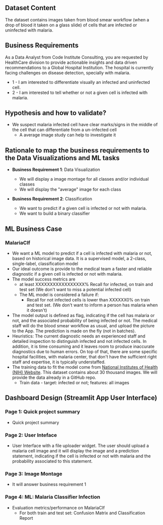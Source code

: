 ## Dataset Content
The dataset contains images taken from blood smear workflow (when a drop of blood it taken on a glass slide) of cells that are infected or uninfected with malaria.


## Business Requirements
As a Data Analyst from Code Institute Consulting, you are requested by HealthCare division to provide actionable insights and data driven recommendations to a Global Hospital Institution. The hospital is currently facing challenges on disease detection, specially with malaria.
* 1 - I am interested to differentiate visually an infected and uninfected cell.
* 2 - I am interested to tell whether or not a given cell is infected with malaria.


## Hypothesis and how to validate?
* We suspect malaria infected cell have clear marks/signs in the middle of the cell that can differentiate from a un-infected cell
  * A average image study can help to investigate it


## Rationale to map the business requirements to the Data Visualizations and ML tasks
* **Business Requirement 1**: Data Visualization 
	* We will display a image montage for all classes and/or individual classes
	* We will display the "average" image for each class

* **Business Requirement 2**:  Classification
	* We want to predict if a given cell is infected or not with malaria. 
	* We want to build a binary classifier


## ML Business Case
### MalariaClf
* We want a ML model to predict if a cell is infected with malaria or not, based on historical image data. It is a supervised model, a 2-class, single-label, classification model
* Our ideal outcome is provide to the medical team a faster and reliable diagnostic if a given cell is infected or not with malaria.
* The model success metrics are
	* at least XXXXXXXXXXXXXXXXX% Recall for infected, on train and test set (We don't want to miss a potential infected cell)
	* The ML model is considered a failure if:
		* Recall for not infected cells is lower than XXXXXX0% on train and test set. (We don't want to inform a person has malaria when it doesn't)
* The model output is defined as flag, indicating if the cell has malaria or not, and the associated probability of being infected or not. The medical staff will do the blood smear workflow as usual, and upload the picture to the App. The prediction is made on the fly (not in batches).
* Heuristics: The current diagnostic needs an experienced staff and detailed inspection to distinguish infected and not infected cells. In addition, it is  time consuming and it leaves room to produce inaccurate diagnostics due to human errors. On top of that, there are some specific hospital facilities, with malaria center, that don't have the sufficient right staff and expertise, it is typically understaffed.
* The training data to fit the model come from [National Institutes of Health (NIH) Website](https://ceb.nlm.nih.gov/repositories/malaria-datasets/). This dataset contains about 30 thousand images. We will provide the data already in a GitHub repo.
	* Train data - target: infected or not; features: all images



## Dashboard Design (Streamlit App User Interface)

### Page 1: Quick project summary
* Quick project summary

### Page 2: User Inteface
* User Interface with a file uploader widget. The user should upload a malaria cell image and it will display the image and a prediction statement, indicating if the cell is infected or not with malaria and the probability associated to this statement. 

### Page 3: Image Montage
* It will answer business requirement 1

### Page 4: ML: Malaria Classifier Infection
* Evaluation metrics/performance on MalariaClf
  * For both train and test set: Confusion Matrix and Classification Report

